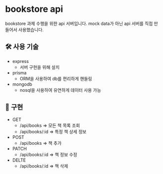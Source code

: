 # bookstore api

bookstore 과제 수행을 위한 api 서버입니다.
mock data가 아닌 api 서버를 직접 만들어서 사용했습니다.

## 🛠 사용 기술
- express
  - 서버 구현을 위해 설치
- prisma
  - ORM을 사용하여 db를 편리하게 핸들링
- mongodb
  - nosql을 사용하여 유연하게 데이터 사용 가능

## 🔨 구현
- GET
  - /api/books => 모든 책 목록 조회
  - /api/books/:id => 특정 책 상세 정보
- POST
  - /api/books => 책 추가
- PATCH
  - /api/books/:id => 책 정보 수정
- DELTE
  - /api/books/:id => 책 삭제

